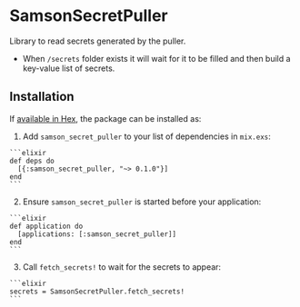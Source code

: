 # SamsonSecretPuller

Library to read secrets generated by the puller.

 - When `/secrets` folder exists it will wait for it to be filled and then build
 a key-value list of secrets.

## Installation

If [available in Hex](https://hex.pm/docs/publish), the package can be installed as:

  1. Add `samson_secret_puller` to your list of dependencies in `mix.exs`:

    ```elixir
    def deps do
      [{:samson_secret_puller, "~> 0.1.0"}]
    end
    ```

  2. Ensure `samson_secret_puller` is started before your application:

    ```elixir
    def application do
      [applications: [:samson_secret_puller]]
    end
    ```

  3. Call `fetch_secrets!` to wait for the secrets to appear:

    ```elixir
    secrets = SamsonSecretPuller.fetch_secrets!
    ```
